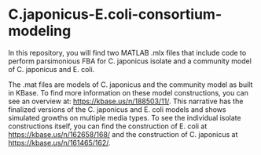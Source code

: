 # C.japonicus-E.coli-consortium-modeling

In this repository, you will find two MATLAB .mlx files that include code to perform parsimonious FBA for C. japonicus isolate and a community model of C. japonicus and E. coli.

The .mat files are models of C. japonicus and the community model as built in KBase. To find more information on these model constructions, you can see an overview at: https://kbase.us/n/188503/11/. This narrative has the finalized versions of the C. japonicus and E. coli models and shows simulated growths on multiple media types. To see the individual isolate constructions itself, you can find the construction of E. coli at https://kbase.us/n/162658/168/  and the construction of C. japonicus at https://kbase.us/n/161465/162/.
